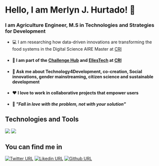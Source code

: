 # Hello, I am  **Merlyn J. Hurtado**! :wave:
### I am Agriculture Engineer, M.S in Technologies and Strategies for Development


  - :computer: I am researching how data-driven innovations are transforming the food systems in the Digital Science AIRE Master at [CRI](https://www.cri-paris.org/en) 
  - ####  :rocket: I am part of the [Challenge Hub](https://master.cri-paris.org/en/challenge-hub) and [EllesTech](https://twitter.com/elles_tech) at [CRI](https://www.cri-paris.org/en)
  - #### :speech_balloon:  Ask me about Technology4Development, co-creation, Social innovations, gender mainstreaming, citizen science and sustainable development
  - #### :heart: I love to work in collaborative projects that empower users
  - #### :pushpin: *"Fall in love with the problem, not with your solution"*

## Technologies and Tools 
  ![](https://img.shields.io/badge/Python-3776AB?logo=python&logoColor=white&style=flat)
  ![](https://img.shields.io/badge/SQl-3776AB?logo=python&logoColor=white&style=flat)

## You can find me in

  [![Twitter URL](https://img.shields.io/badge/Twitter-1DA1F2?logo=twitter&logoColor=white&style=flat)](https://twitter.com/MerlynJoCol)
  [![Likedin URL](https://img.shields.io/badge/Linkedin-0A66C2?logo=linkedin&logoColor=white&style=flat)](https://www.linkedin.com/in/merlynjocol/)
  [![Github URL](https://img.shields.io/badge/Github-181717?logo=github&logoColor=white&style=flat)](https://github.com/merlynjocol)
